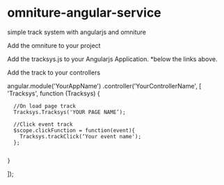 omniture-angular-service
========================

simple track system with angularjs and omniture

Add the omniture to your project
<script type="text/javascript">var s_account = "YourAccount";</script>
<script language="JavaScript" src="http://PATH-To-Your-Omniture-file/omniture.js"></script>

Add the tracksys.js to your Angularjs Application. 
*below the links above.
<script src="Your-app-foler/tracksys.js"></script>


Add the track to your controllers

angular.module('YourAppName')
  .controller('YourControllerName', [ 'Tracksys',
    function (Tracksys) {
 
 
      //On load page track
      Tracksys.Tracksys('YOUR PAGE NAME’);
 
      //Click event track
      $scope.clickFunction = function(event){
        Tracksys.trackClick(‘Your event name');
      };
 
 
    }
  ]);
